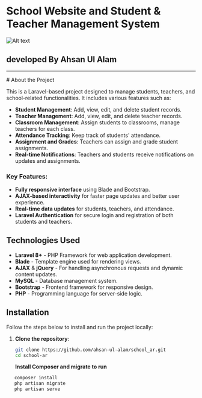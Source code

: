 # School Website and Student & Teacher Management System
![Alt text](https://drive.google.com/uc?id=1-jdE6qJxIid4MTHlu6Ygkfly5UdiPMPj)

## developed By Ahsan Ul Alam
<hr>
# About the Project


This is a Laravel-based project designed to manage students, teachers, and school-related functionalities. It includes various features such as:

- **Student Management**: Add, view, edit, and delete student records.
- **Teacher Management**: Add, view, edit, and delete teacher records.
- **Classroom Management**: Assign students to classrooms, manage teachers for each class.
- **Attendance Tracking**: Keep track of students' attendance.
- **Assignment and Grades**: Teachers can assign and grade student assignments.
- **Real-time Notifications**: Teachers and students receive notifications on updates and assignments.

### Key Features:
- **Fully responsive interface** using Blade and Bootstrap.
- **AJAX-based interactivity** for faster page updates and better user experience.
- **Real-time data updates** for students, teachers, and attendance.
- **Laravel Authentication** for secure login and registration of both students and teachers.

## Technologies Used

- **Laravel 8+** - PHP Framework for web application development.
- **Blade** - Template engine used for rendering views.
- **AJAX** & **jQuery** - For handling asynchronous requests and dynamic content updates.
- **MySQL** - Database management system.
- **Bootstrap** - Frontend framework for responsive design.
- **PHP** - Programming language for server-side logic.

## Installation

Follow the steps below to install and run the project locally:

1. **Clone the repository**:
   ```bash
   git clone https://github.com/ahsan-ul-alam/school_ar.git
   cd school-ar
   ```
   **Install Composer and migrate to run**
```php
   composer install
   php artisan migrate
   php artisan serve
```
